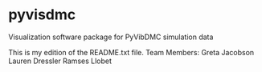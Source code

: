# pyvisdmc
Visualization software package for PyVibDMC simulation data

This is my edition of the README.txt file.
Team Members:
Greta Jacobson
Lauren Dressler
Ramses Llobet
